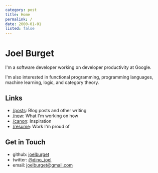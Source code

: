 ```yaml
---
category: post
title: Home
permalink: /
date: 2000-01-01
listed: false
---
```


# Joel Burget

I'm a software developer working on developer productivity at Google.

I'm also interested in functional programming, programming languages, machine learning, logic, and category theory.

## Links

* [/posts](/posts): Blog posts and other writing
* [/now](/now): What I'm working on how
* [/canon](/canon): Inspiration
* [/resume](/resume): Work I'm proud of

## Get in Touch

* github: [joelburget](https://github.com/joelburget)
* twitter: [@dino_joel](https://twitter.com/dino_joel)
* email: [joelburget@gmail.com](mailto:joelburget@gmail.com)
